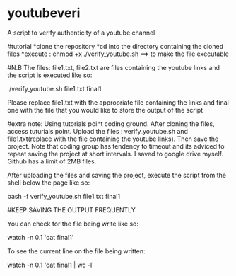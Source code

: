 # youtubeveri
A script to verify authenticity of a youtube channel

#tutorial
*clone the repository
*cd into the directory containing the cloned files
*execute :
chmod +x ./verify_youtube.sh     ==> to make the file executable

#N.B The files: file1.txt, file2.txt are files containing the youtube links and the script is executed like so:

./verify_youtube.sh file1.txt final1

Please replace file1.txt with the appropriate file containing the links and final one with the file that you would like to store the output of the script




#extra note: Using tutorials point coding ground.
After cloning the files, access tuturials point. Upload the files : verify_youtube.sh and file1.txt(replace with the file containing the youtube links). Then save the project. Note that coding group has tendency to timeout and its adviced to repeat saving the project at short intervals. I saved to google drive myself. Github has a limit of 2MB files.

After uploading the files and saving the project, execute the script from the shell below the page like so:

bash -f verify_youtube.sh file1.txt final1

#KEEP SAVING THE OUTPUT FREQUENTLY

You can check for the file being write like so:

watch -n 0.1 'cat final1'

To see the current line on the file being written:

watch -n 0.1 'cat final1 | wc -l'

